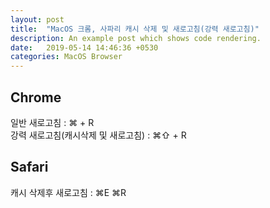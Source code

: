 ```yaml
---
layout: post
title:  "MacOS 크롬, 사파리 캐시 삭제 및 새로고침(강력 새로고침)"
description: An example post which shows code rendering.
date:   2019-05-14 14:46:36 +0530
categories: MacOS Browser
---
```


## Chrome  
일반 새로고침 : ⌘ + R  
강력 새로고침(캐시삭제 및 새로고침) : ⌘⇧ + R
  

## Safari
캐시 삭제후 새로고침 : ⌘E ⌘R
